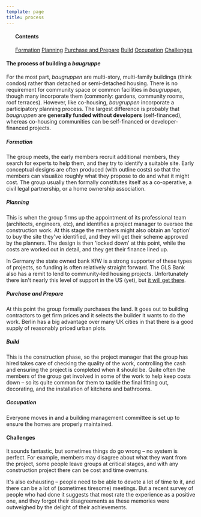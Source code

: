 ```yaml
---
template: page
title: process
---
```


<section class="section--center mdl-grid mdl-grid--no-spacing mdl-shadow--2dp">
	<div class="mdl-grid mdl-grid--no-spacing mdl-cell mdl-cell--12-col">
		<ul class="mdl-card toc mdl-cell mdl-cell--3-col-desktop mdl-cell--3-col-tablet mdl-cell--12-col-phone">
			<h4>Contents</h4>
			<a href="#formation">Formation</a>
			<a href="#planning">Planning</a>
			<a href="#prep">Purchase and Prepare</a>
			<a href="#build">Build</a>
			<a href="#occupation">Occupation</a>
			<a href="#challenges">Challenges</a>
		</ul>
		<div class="mdl-card mdl-cell mdl-cell--9-col-desktop mdl-cell--5-col-tablet mdl-cell--12-col-phone">
			<div class="mdl-card__supporting-text">
				<h4>The process of building a <i>baugruppe</i></h4>
				<p>For the most part, <i>baugruppen</i> are multi-story, multi-family buildings (think condos) rather than detached or semi-detached housing. There is no requirement for community space or common facilities in <i>baugruppen</i>, though many incorporate them (commonly: gardens, community rooms, roof terraces). However, like co-housing, <i>baugruppen</i> incorporate a participatory planning process. The largest difference is probably that <i>baugruppen</i> are <b>generally funded without developers</b> (self-financed), whereas co-housing communities can be self-financed or developer-financed projects.</p>
			</div>
		</div>
	</div>
</section>
<section class="section--center mdl-grid mdl-grid--no-spacing mdl-shadow--2dp">
	<div class="mdl-card mdl-grid mdl-cell mdl-cell--12-col">
		<div class="mdl-card__supporting-text">
			<h5 id="formation">Formation</h5>
			<p>The group meets, the early members recruit additional members, they search for experts to help them, and they try to identify a suitable site. Early conceptual designs are often produced (with outline costs) so that the members can visualize roughly what they propose to do and what it might cost. The group usually then formally constitutes itself as a co-operative, a civil legal partnership, or a home ownership association.</p>
			<h5 id="planning">Planning</h5>
			<p>This is when the group firms up the appointment of its professional team (architects, engineers, etc), and identifies a project manager to oversee the construction work. At this stage the members might also obtain an 'option' to buy the site they've identified, and they will get their scheme approved by the planners. The design is then 'locked down' at this point, while the costs are worked out in detail, and they get their finance lined up.</p>
			<p>In Germany the state owned bank KfW is a strong supporter of these types of projects, so funding is often relatively straight forward. The GLS Bank also has a remit to lend to community-led housing projects. Unfortunately there isn't nearly this level of support in the US (yet), but <a href="https://www.theurbanist.org/2014/06/24/baugruppen-yes-in-our-back-yard/">it will get there</a>.</p>
			<h5 id="prep">Purchase and Prepare</h5>
			<p>At this point the group formally purchases the land. It goes out to building contractors to get firm prices and it selects the builder it wants to do the work. Berlin has a big advantage over many UK cities in that there is a good supply of reasonably priced urban plots.</p>
			<h5 id="build">Build</h5>
			<p>This is the construction phase, so the project manager that the group has hired takes care of checking the quality of the work, controlling the cash and ensuring the project is completed when it should be. Quite often the members of the group get involved in some of the work to help keep costs down – so its quite common for them to tackle the final fitting out, decorating, and the installation of kitchens and bathrooms.</p>
			<h5 id="occupation">Occupation</h5>
			<p>Everyone moves in and a building management committee is set up to ensure the homes are properly maintained.</p>
		</div>
	</div>
</section>
<section class="section--center mdl-grid mdl-grid--no-spacing mdl-shadow--2dp">
	<div class="mdl-card mdl-grid mdl-cell mdl-cell--12-col">
		<div class="mdl-card__supporting-text">
			<h4 id="challenges">Challenges</h4>
			<p>It sounds fantastic, but sometimes things do go wrong – no system is perfect. For example, members may disagree about what they want from the project, some people leave groups at critical stages, and with any construction project there can be cost and time overruns.</p>
			<p>It's also exhausting – people need to be able to devote a lot of time to it, and there can be a lot of (sometimes tiresome) meetings. But a recent survey of people who had done it suggests that most rate the experience as a positive one, and they forgot their disagreements as these memories were outweighed by the delight of their achievements.</p>
		</div>
	</div>
</section>
